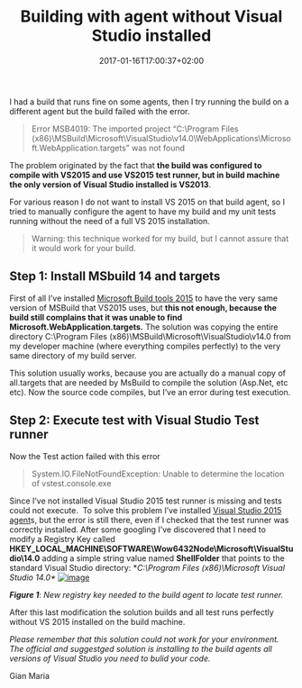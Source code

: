 ﻿---
title: "Building with agent without Visual Studio installed"
description: ""
date: 2017-01-16T17:00:37+02:00
draft: false
tags: [build]
categories: [Team Foundation Server]
---
I had a build that runs fine on some agents, then I try running the build on a different agent but the build failed with the error.

> Error MSB4019: The imported project “C:\Program Files (x86)\MSBuild\Microsoft\VisualStudio\v14.0\WebApplications\Microsoft.WebApplication.targets” was not found

The problem originated by the fact that  **the build was configured to compile with VS2015 and use VS2015 test runner, but in build machine the only version of Visual Studio installed is VS2013**.

For various reason I do not want to install VS 2015 on that build agent, so I tried to manually configure the agent to have my build and my unit tests running without the need of a full VS 2015 installation.

> Warning: this technique worked for my build, but I cannot assure that it would work for your build.

## 

## Step 1: Install MSbuild 14 and targets

First of all I’ve installed [Microsoft Build tools 2015](https://www.microsoft.com/en-us/download/details.aspx?id=48159) to have the very same version of MSBuild that VS2015 uses, but  **this not enough, because the build still complains that it was unable to find Microsoft.WebApplication.targets.** The solution was copying the entire directory C:\Program Files (x86)\MSBuild\Microsoft\VisualStudio\v14.0 from my developer machine (where everything compiles perfectly) to the very same directory of my build server.

This solution usually works, because you are actually do a manual copy of all.targets that are needed by MsBuild to compile the solution (Asp.Net, etc etc). Now the source code compiles, but I’ve an error during test execution.

## Step 2: Execute test with Visual Studio Test runner

Now the Test action failed with this error

> System.IO.FileNotFoundException: Unable to determine the location of vstest.console.exe

Since I’ve not installed Visual Studio 2015 test runner is missing and tests could not execute.  To solve this problem I’ve installed [Visual Studio 2015 agent](https://www.microsoft.com/en-us/download/details.aspx?id=48152)s, but the error is still there, even if I checked that the test runner was correctly installed. After some googling I’ve discovered that I need to modify a Registry Key called  **HKEY\_LOCAL\_MACHINE\SOFTWARE\Wow6432Node\Microsoft\VisualStudio\14.0** adding a simple string value named  **ShellFolder** that points to the standard Visual Studio directory:  **C:\Program Files (x86)\Microsoft Visual Studio 14.0\** [![image](https://www.codewrecks.com/blog/wp-content/uploads/2017/01/image_thumb.png "image")](https://www.codewrecks.com/blog/wp-content/uploads/2017/01/image.png)

 ***Figure 1***: *New registry key needed to the build agent to locate test runner.*

After this last modification the solution builds and all test runs perfectly without VS 2015 installed on the build machine.

*Please remember that this solution could not work for your environment.  The official and suggestged solution is installing to the build agents all versions of Visual Studio you need to bulid your code.*

Gian Maria
